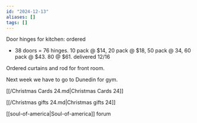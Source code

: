 ```yaml
---
id: "2024-12-13"
aliases: []
tags: []
---
```


Door hinges for kitchen: ordered

- 38 doors = 76 hinges. 10 pack @ $14, 20 pack @ $18, 50 pack @ 34, 60 pack @ $43. 80 @ $61. delivered 12/16

Ordered curtains and rod for front room.

Next week we have to go to Dunedin for gym.

[[/Christmas Cards 24.md|Christmas Cards 24]]

[[/Christmas gifts 24.md|Christmas gifts 24]]

[[soul-of-america|Soul-of-america]] forum
